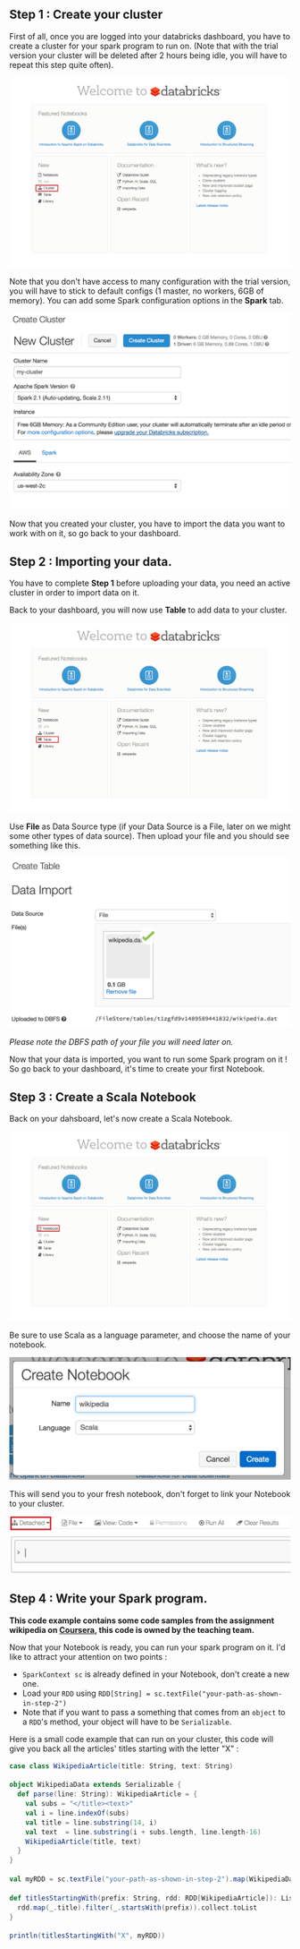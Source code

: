 ## Step 1 : Create your cluster

First of all, once you are logged into your databricks dashboard, you have to create a cluster for your spark program to run on. (Note that with the trial version your cluster will be deleted after 2 hours being idle, you will have to repeat this step quite often).

![Create your cluster 1](https://github.com/alamit/How-to-run-your-assignments-on-databricks/blob/master/create-cluster1.png?raw=true)

Note that you don't have access to many configuration with the trial version, you will have to stick to default configs (1 master, no workers, 6GB of memory). You can add some Spark configuration options in the **Spark** tab.

![Create your cluster 2](https://github.com/alamit/How-to-run-your-assignments-on-databricks/blob/master/create-cluster3.png?raw=true)

Now that you created your cluster, you have to import the data you want to work with on it, so go back to your dashboard.

## Step 2 : Importing your data.

You have to complete **Step 1** before uploading your data, you need an active cluster in order to import data on it.

Back to your dashboard, you will now use **Table** to add data to your cluster.

![Import Data 1](https://github.com/alamit/How-to-run-your-assignments-on-databricks/blob/master/import-data1.png?raw=true)

Use **File** as Data Source type (if your Data Source is a File, later on we might some other types of data source). Then upload your file and you should see something like this.

![Import Data 2](https://github.com/alamit/How-to-run-your-assignments-on-databricks/blob/master/import-data2.png?raw=true)

*Please note the DBFS path of your file you will need later on.*

Now that your data is imported, you want to run some Spark program on it ! So go back to your dashboard, it's time to create your first Notebook.

## Step 3 : Create a Scala Notebook

Back on your dahsboard, let's now create a Scala Notebook. 

![Create Notebook 1](https://github.com/alamit/How-to-run-your-assignments-on-databricks/blob/master/create-notebook1.png?raw=true)

Be sure to use Scala as a language parameter, and choose the name of your notebook.

![Create Notebook 2](https://github.com/alamit/How-to-run-your-assignments-on-databricks/blob/master/create-notebook2.png?raw=true)

This will send you to your fresh notebook, don't forget to link your Notebook to your cluster.

![Create Notebook 3](https://github.com/alamit/How-to-run-your-assignments-on-databricks/blob/master/create-notebook3.png?raw=true)

## Step 4 : Write your Spark program.

**This code example contains some code samples from the assignment wikipedia on [Coursera](https://www.coursera.org/learn/scala-spark-big-data/home/info), this code is owned by the teaching team.**

Now that your Notebook is ready, you can run your spark program on it. I'd like to attract your attention on two points : 
- `SparkContext sc` is already defined in your Notebook, don't create a new one.
- Load your `RDD` using `RDD[String] = sc.textFile("your-path-as-shown-in-step-2")`
- Note that if you want to pass a something that comes from an `object` to a `RDD`'s method, your object will have to be `Serializable`.

Here is a small code example that can run on your cluster, this code will give you back all the articles' titles starting with the letter "X" : 
```scala
case class WikipediaArticle(title: String, text: String)

object WikipediaData extends Serializable {
  def parse(line: String): WikipediaArticle = {
    val subs = "</title><text>"
    val i = line.indexOf(subs)
    val title = line.substring(14, i)
    val text  = line.substring(i + subs.length, line.length-16)
    WikipediaArticle(title, text)
  }
}

val myRDD = sc.textFile("your-path-as-shown-in-step-2").map(WikipediaData.parse)

def titlesStartingWith(prefix: String, rdd: RDD[WikipediaArticle]): List[String] = {
  rdd.map(_.title).filter(_.startsWith(prefix)).collect.toList
}

println(titlesStartingWith("X", myRDD))
```
